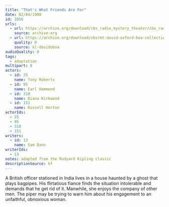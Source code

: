 ```yaml
---
title: "That's What Friends Are For"
date: 02/04/1980
id: 1056
urls: 
  - url: https://archive.org/download/cbs_radio_mystery_theater/cbs_radio_mystery_theater-1051-1100.zip/cbs_radio_mystery_theater-1051-1100%2Fcbsrmt_1056_thats_what_friends_are_for.mp3
    source: archive-org
  - url: https://archive.org/download/cbsrmt-david-oxford-boa-collection/CBSRMT-800204-1056-That's-What-Friends-Are-For-(128-48)_WBBM-JE-{BoA}.mp3
    quality: 0
    source: kl-davidoboa
audioQuality: 0
tags: 
  - adaptation
multipart: 0
actors:  
  - id: 25
    name: Tony Roberts  
  - id: 95
    name: Earl Hammond  
  - id: 318
    name: Diana Kirkwood  
  - id: 151
    name: Russell Horton
actorIds:  
  - 25  
  - 95  
  - 318  
  - 151
writers:  
  - id: 13
    name: Sam Dann
writerIds:  
  - 13
notes: adapted from the Rudyard Kipling classic
descriptionSource: kf
---
```

A British officer stationed in India lives in a house haunted by a ghost that plays bagpipes. His flirtatious fiance finds the situation intolerable and demands that he get rid of it. Manwhile, she enjoys the company of other men. The piper may be trying to warn him about his engagement to an unfaithful, obnoxious woman.